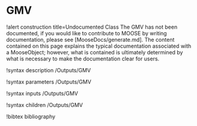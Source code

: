 <!-- MOOSE Documentation Stub: Remove this when content is added. -->

# GMV

!alert construction title=Undocumented Class
The GMV has not been documented, if you would like to contribute to MOOSE by
writing documentation, please see [MooseDocs/generate.md]. The content contained on this page explains
the typical documentation associated with a MooseObject; however, what is contained is ultimately
determined by what is necessary to make the documentation clear for users.

!syntax description /Outputs/GMV

!syntax parameters /Outputs/GMV

!syntax inputs /Outputs/GMV

!syntax children /Outputs/GMV

!bibtex bibliography
